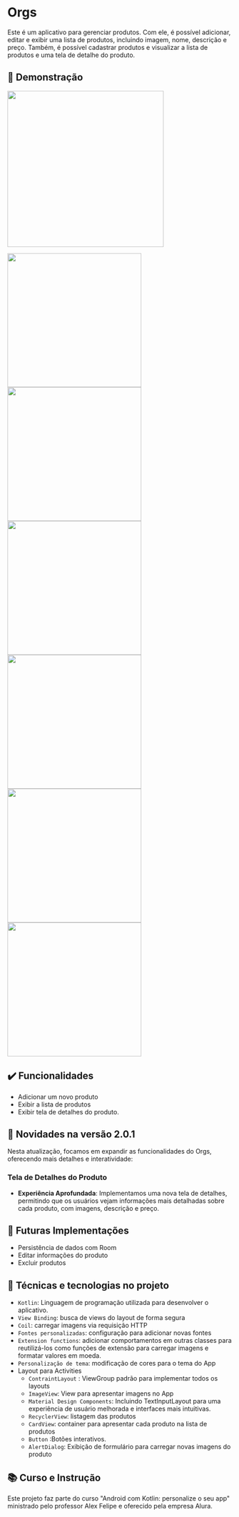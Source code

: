 # Orgs
Este é um aplicativo para gerenciar produtos. Com ele, é possível adicionar, editar e exibir uma lista de produtos, incluindo imagem, nome, descrição e preço. Também, é possível cadastrar produtos e visualizar a lista de produtos e uma tela de detalhe do produto.


## 🎥 Demonstração

<p float="center">
  <img src="https://github.com/tfreitasf/Orgs/assets/83042767/26dcaf85-f3db-43b3-8497-209eaa378729" width="350" />
</p>


<p float="left">  
  <img src="https://github.com/tfreitasf/Orgs/assets/83042767/e177968e-c5eb-48b3-ba03-64e523fcacf9" width="300" />
  <img src="https://github.com/tfreitasf/Orgs/assets/83042767/ee61504a-03bd-4643-a540-0aef0873aca7" width="300" /> 
  <img src="https://github.com/tfreitasf/Orgs/assets/83042767/950b06a8-6c49-4342-8d4f-068c1e181101" width="300" />
  <img src="https://github.com/tfreitasf/Orgs/assets/83042767/937bf4e5-4bb5-4fbe-ab93-fb85b8bf16dd" width="300" />
  <img src="https://github.com/tfreitasf/Orgs/assets/83042767/810df5e3-a4f2-4097-a6f0-e28d2ef8913f" width="300" />
  <img src="https://github.com/tfreitasf/Orgs/assets/83042767/f2a4b83d-749f-4c17-864a-cd2bf2c57bdb" width="300" />
</p>


## ✔️ Funcionalidades
- Adicionar um novo produto
- Exibir a lista de produtos
- Exibir tela de detalhes do produto.

## 🌟 Novidades na versão 2.0.1
Nesta atualização, focamos em expandir as funcionalidades do Orgs, oferecendo mais detalhes e interatividade:

### Tela de Detalhes do Produto

- **Experiência Aprofundada**: Implementamos uma nova tela de detalhes, permitindo que os usuários vejam informações mais detalhadas sobre cada produto, com imagens, descrição e preço.


## 🚀 Futuras Implementações
- Persistência de dados com Room
- Editar informações do produto
- Excluir produtos 

## 🔨 Técnicas e tecnologias no projeto

- `Kotlin`: Linguagem de programação utilizada para desenvolver o aplicativo.
- `View Binding`: busca de views do layout de forma segura
- `Coil`: carregar imagens via requisição HTTP
- `Fontes personalizadas`: configuração para adicionar novas fontes
- `Extension functions`: adicionar comportamentos em outras classes para reutilizá-los como funções de extensão para carregar imagens e formatar valores em moeda.
- `Personalização de tema`: modificação de cores para o tema do App
- Layout para Activities
  - `ContraintLayout` : ViewGroup padrão para implementar todos os layouts
  - `ImageView`: View para apresentar imagens no App
  - `Material Design Components`: Incluindo TextInputLayout para uma experiência de usuário melhorada e interfaces mais intuitivas.
  - `RecyclerView`: listagem das produtos
  - `CardView`: container para apresentar cada produto na lista de produtos 
  - `Button` :Botões interativos.
  - `AlertDialog`: Exibição de formulário para carregar novas imagens do produto




## 📚 Curso e Instrução
Este projeto faz parte do curso "Android com Kotlin: personalize o seu app" ministrado pelo professor Alex Felipe e oferecido pela empresa Alura.

